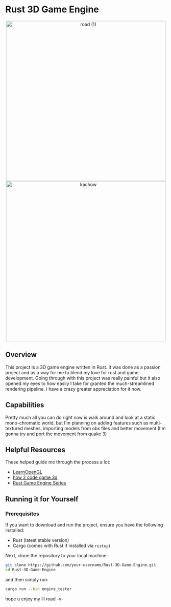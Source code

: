 # Rust 3D Game Engine
<p align="center">
  <img width="500" alt="road (1)" src="https://github.com/westonbattles/Rust-3D-Game-Engine/assets/50222899/50bb87b6-592c-4eaa-94b6-17b6d24bed83">
  <img width="500" alt="kachow" src="https://github.com/westonbattles/Rust-3D-Game-Engine/assets/50222899/a06d7d50-499d-4080-bf44-a6d8dc54e6c5">
</p>

## Overview
This project is a 3D game engine written in Rust. It was done as a passion project and as a way for me to blend my love for rust and game development.
Going through with this project was really painful but it also opened my eyes to how easily I take for granted the much-streamlined rendering pipeline. I have a crazy greater appreciation for it now.

## Capabilities
Pretty much all you can do right now is walk around and look at a static mono-chromatic world, but I'm planning on adding features such as multi-textured meshes, importing models from obx files and better movement (I'm gonna try and port the movement from quake 3)

## Helpful Resources
These helped guide me through the process a lot:
- [LearnOpenGL](https://learnopengl.com/)
- [how 2 code game 3d](https://www.youtube.com/watch?v=BFZKSV2zieM)
- [Rust Game Engine Series](https://www.youtube.com/watch?v=uKKLYgl4Nuc&list=PL6TfJEvHZ7C--kM59vKUwNnh30ngWZKUD)

## Running it for Yourself

### Prerequisites
If you want to download and run the project, ensure you have the following installed:
- Rust (latest stable version)
- Cargo (comes with Rust if installed via `rustup`)

Next, clone the repository to your local machine:

```bash
git clone https://github.com/your-username/Rust-3D-Game-Engine.git
cd Rust-3D-Game-Engine
```

and then simply run:

```bash
cargo run --bin engine_tester
```

hope u enjoy my lil road -v-
